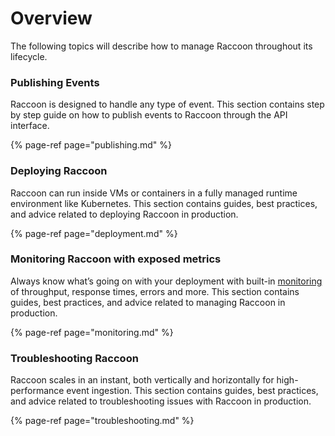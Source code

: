 # Overview

The following topics will describe how to manage Raccoon throughout its lifecycle.

### Publishing Events <a id="creating-firehose"></a>

Raccoon is designed to handle any type of event. This section contains step by step guide on how to publish events to Raccoon through the API interface.

{% page-ref page="publishing.md" %}

### Deploying Raccoon <a id="deploying-firehose"></a>

Raccoon can run inside VMs or containers in a fully managed runtime environment like Kubernetes. This section contains guides, best practices, and advice related to deploying Raccoon in production.

{% page-ref page="deployment.md" %}

### Monitoring Raccoon with exposed metrics  <a id="monitoring-firehose-with-exposed-metrics"></a>

Always know what’s going on with your deployment with built-in [monitoring](https://github.com/odpf/firehose/blob/main/docs/assets/firehose-grafana-dashboard.json) of throughput, response times, errors and more. This section contains guides, best practices, and advice related to managing Raccoon in production.

{% page-ref page="monitoring.md" %}

### Troubleshooting Raccoon <a id="troubleshooting-firehose"></a>

Raccoon scales in an instant, both vertically and horizontally for high-performance event ingestion. This section contains guides, best practices, and advice related to troubleshooting issues with Raccoon in production.

{% page-ref page="troubleshooting.md" %}




